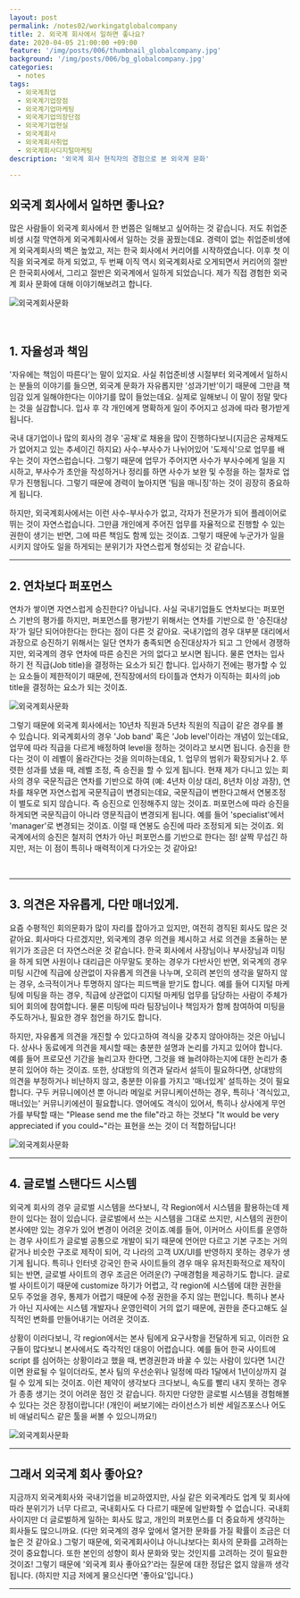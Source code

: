 ```yaml
---
layout: post
permalink: /notes02/workingatglobalcompany
title: 2. 외국계 회사에서 일하면 좋나요?
date: 2020-04-05 21:00:00 +09:00
feature: '/img/posts/006/thumbnail_globalcompany.jpg'
background: '/img/posts/006/bg_globalcompany.jpg'
categories:
  - notes
tags:
  - 외국계최업
  - 외국계기업장점
  - 외국계기업마케팅
  - 외국계기업의장단점
  - 외국계기업현실
  - 외국계회사
  - 외국계회사취업
  - 외국계회사디지털마케팅
description: '외국계 회사 현직자의 경험으로 본 외국계 문화'

---
```


## 외국계 회사에서 일하면 좋나요?
많은 사람들이 외국계 회사에서 한 번쯤은 일해보고 싶어하는 것 같습니다. 저도 취업준비생 시절 막연하게 외국계회사에서 일하는 것을 꿈꿨는데요. 경력이 없는 취업준비생에게 외국계회사의 벽은 높았고, 저는 한국 회사에서 커리어를 시작하였습니다. 이후 첫 이직을 외국계로 하게 되었고, 두 번째 이직 역시 외국계회사로 오게되면서  커리어의 절반은 한국회사에서, 그리고 절반은 외국계에서 일하게 되었습니다. 제가 직접 경험한 외국계 회사 문화에 대해 이야기해보려고 합니다. 

![외국계회사문화](/img/posts/006/01.jpg)

​    

## 1. 자율성과 책임

'자유에는 책임이 따른다'는 말이 있지요. 사실 취업준비생 시절부터 외국계에서 일하시는 분들의 이야기를 들으면, 외국계 문화가 자유롭지만 '성과기반'이기 때문에 그만큼 책임감 있게 일해야한다는 이야기를 많이 들었는데요. 실제로 일해보니 이 말이 정말 맞다는 것을 실감합니다. 입사 후 각 개인에게 명확하게 일이 주어지고 성과에 따라 평가받게 됩니다.    

국내 대기업이나 많의 회사의 경우 '공채'로 채용을 많이 진행하다보니(지금은 공채제도가 없어지고 있는 추세이긴 하지요) 사수-부사수가 나뉘어있어 '도제식'으로 업무를 배우는 것이 자연스럽습니다. 그렇기 때문에 업무가 주어지면 사수가 부사수에게 일을 지시하고, 부사수가 초안을 작성하거나 정리를 하면 사수가 보완 및 수정을 하는 절차로 업무가 진행됩니다. 그렇기 때문에 경력이 높아지면 '팀을 매니징'하는 것이 굉장히 중요하게 됩니다.

하지만, 외국계회사에서는 이런 사수-부사수가 없고, 각자가 전문가가 되어 플레이어로 뛰는 것이 자연스럽습니다. 그만큼 개인에게 주어진 업무를 자율적으로 진행할 수 있는 권한이 생기는 반면, 그에 따른 책임도 함께 있는 것이죠. 그렇기 때문에 누군가가 일을 시키지 않아도 일을 하게되는 분위기가 자연스럽게 형성되는 것 같습니다.

------

## 2. 연차보다 퍼포먼스
연차가 쌓이면 자연스럽게 승진한다? 아닙니다. 사실 국내기업들도 연차보다는 퍼포먼스 기반의 평가를 하지만, 퍼포먼스를 평가받기 위해서는 연차를 기반으로 한 '승진대상자'가 일단 되어야한다는 한다는 점이 다른 것 같아요. 국내기업의 경우 대부분 대리에서 과장으로 승진하기 위해서는 일단 연차가 충족되면 승진대상자가 되고 그 안에서 경쟁하지만, 외국계의 경우 연차에 따른 승진은 거의 없다고 보시면 됩니다. 물론 연차는 입사하기 전 직급(Job title)을 결정하는 요소가 되긴 합니다. 입사하기 전에는 평가할 수 있는 요소들이 제한적이기 때문에, 전직장에서의 타이틀과 연차가 이직하는 회사의 job title을 결정하는 요소가 되는 것이죠.

![외국계회사문화](/img/posts/006/02.jpg)

그렇기 때문에 외국계 회사에서는 10년차 직원과 5년차 직원의 직급이 같은 경우를 볼 수 있습니다. 외국계회사의 경우 'Job band' 혹은 'Job level'이라는 개념이 있는데요, 업무에 따라 직급을 다르게 배정하여 level을 정하는 것이라고 보시면 됩니다. 승진을 한다는 것이 이 레벨이 올라간다는 것을 의미하는데요, 1. 업무의 범위가 확장되거나 2. 뚜렷한 성과를 냈을 때, 레벨 조정, 즉 승진을 할 수 있게 됩니다. 현재 제가 다니고 있는 회사의 경우 국문직급은 연차를 기반으로 하여 (예: 4년차 이상 대리, 8년차 이상 과장), 연차를 채우면 자연스럽게 국문직급이 변경되는데요, 국문직급이 변한다고해서  연봉조정이 별도로 되지 않습니다. 즉 승진으로 인정해주지 않는 것이죠. 퍼포먼스에 따라 승진을 하게되면 국문직급이 아니라 영문직급이 변경되게 됩니다. 예를 들어 'specialist'에서 'manager'로 변경되는 것이죠. 이럴 때 연봉도 승진에 따라 조정되게 되는 것이죠. 외국계에서의 승진은 철저히 연차가 아닌 퍼포먼스를 기반으로 한다는 점! 살짝 무섭긴 하지만, 저는 이 점이 특히나 매력적이게 다가오는 것 같아요! 

​      

------

## 3. 의견은 자유롭게, 다만 매너있게.
요즘 수평적인 회의문화가 많이 자리를 잡아가고 있지만, 여전히 경직된 회사도 많은 것 같아요. 회사마다 다르겠지만, 외국계의 경우 의견을 제시하고 서로 의견을 조율하는 분위기가 조금은 더 자연스러운 것 같습니다. 한국 회사에서 사장님이나 부사장님과 미팅을 하게 되면 사원이나 대리급은 아무말도 못하는 경우가 다반사인 반면, 외국계의 경우 미팅 시간에 직급에 상관없이 자유롭게 의견을 나누며, 오히려 본인의 생각을 말하지 않는 경우, 소극적이거나 투명하지 않다는 피드백을 받기도 합니다. 예를 들어 디지털 마케팅에 미팅을 하는 경우, 직급에 상관없이 디지털 마케팅 업무를 담당하는 사람이 주체가 되어 회의에 참여합니다. 물론 미팅에 따라 팀장님이나 책임자가 함께 참여하여 미팅을 주도하거나, 필요한 경우 첨언을 하기도 합니다. 

하지만, 자유롭게 의견을 개진할 수 있다고하여 격식을 갖추지 않아야하는 것은 아닙니다. 상사나 동료에게 의견을 제시할 때는 충분한 설명과 논리를 가지고 있어야 합니다. 예를 들어 프로모션 기간을 늘리고자 한다면, 그것을 왜 늘려야하는지에 대한 논리가 충분히 있어야 하는 것이죠. 또한, 상대방의 의견과 달라서 설득이 필요하다면, 상대방의 의견을 부정하거나 비난하지 않고, 충분한 이유를 가지고 '매너있게' 설득하는 것이 필요합니다. 구두 커뮤니에이션 뿐 아니라 메일로 커뮤니케이션하는 경우, 특히나 '격식있고, 매너있는'  커뮤니키에션이 필요합니다. 영어에도 격식이 있어서, 특히나 상사에게 무언가를 부탁할 때는 "Please send me the file"라고 하는 것보다 "It would be very appreciated if you could~"라는 표현을 쓰는 것이 더 적합하답니다!

![외국계회사문화](/img/posts/006/03.jpg)

   

------

## 4. 글로벌 스탠다드 시스템
외국계 회사의 경우 글로벌 시스템을 쓰다보니, 각 Region에서 시스템을 활용하는데 제한이 있다는 점이 있습니다. 글로벌에서 쓰는 시스템을 그대로 쓰지만, 시스템의 권한이 본사에만 있는 경우가 있어 변경이 어려운 것이죠.예를 들어, 이커머스 사이트를 운영하는 경우 사이트가 글로벌 공통으로 개발이 되기 때문에 언어만 다르고 기본 구조는 거의 같거나 비슷한 구조로 제작이 되어, 각 나라의 고객 UX/UI를 반영하지 못하는 경우가 생기게 됩니다. 특히나 인터넷 강국인 한국 사이트들의 경우 매우 유저친화적으로 제작이 되는 반면, 글로벌 사이트의 경우 조금은 어려운(?) 구매경험을 제공하기도 합니다. 글로벌 사이트이기 때문에 customize 하기가 어렵고, 각 region에 시스템에 대한 권한을 모두 주었을 경우, 통제가 어렵기 때문에 수정 권한을 주지 않는 편입니다. 특히나 본사가 아닌 지사에는 시스템 개발자나 운영인력이 거의 없기 때문에, 권한을 준다고해도 실직적인 변화를 만들어내기는 어려운 것이죠. 

상황이 이러다보니, 각 region에서는 본사 팀에게 요구사항을 전달하게 되고, 이러한 요구들이 많다보니 본사에서도 즉각적인 대응이 어렵습니다. 예를 들어 한국 사이트에 script 를 심어하는 상황이라고 했을 때,  변경권한과 바꿀 수 있는 사람이 있다면 1시간이면 완료될 수 일이더라도,  본사 팀의 우선순위나 일정에 따라 1달에서 1년이상까지 걸릴 수 있게 되는 것이죠. 이런 제약이 생각보다 크다보니, 속도를 빨리 내지 못하는 경우가 종종 생기는 것이  어려운 점인 것 같습니다. 하지만 다양한 글로벌 시스템을 경험해볼 수 있다는 것은 장점이랍니다! (개인이 써보기에는 라이선스가 비싼 세일즈포스나 어도비 애널리틱스 같은 툴을  써볼 수 있으니까요!)

![외국계회사문화](/img/posts/006/04.jpg)

   

------


## 그래서 외국계 회사 좋아요?
지금까지 외국계회사와 국내기업을 비교하였지만, 사실 같은 외국계라도 업계 및 회사에 따라 분위기가 너무 다르고, 국내회사도 다 다르기 때문에 일반화할 수 없습니다. 국내회사이지만 더 글로벌하게 일하는 회사도 많고, 개인의 퍼포먼스를 더 중요하게 생각하는 회사들도 많으니까요. (다만 외국계의 경우 앞에서 열거한 문화를 가질 확률이 조금은 더 높은 것 같아요.) 그렇기 때문에, 외국계회사이냐 아니냐보다는 회사의 문화를 고려하는 것이 중요합니다.  또한 본인의 성향이 회사 문화와 맞는 것인지를 고려하는 것이 필요한 것이죠! 그렇기 때문에 '외국계 회사 좋아요?'라는 질문에 대한 정답은 없지 않을까 생각됩니다. (하지만 지금 저에게 물으신다면 '좋아요'입니다.) 

   

------
